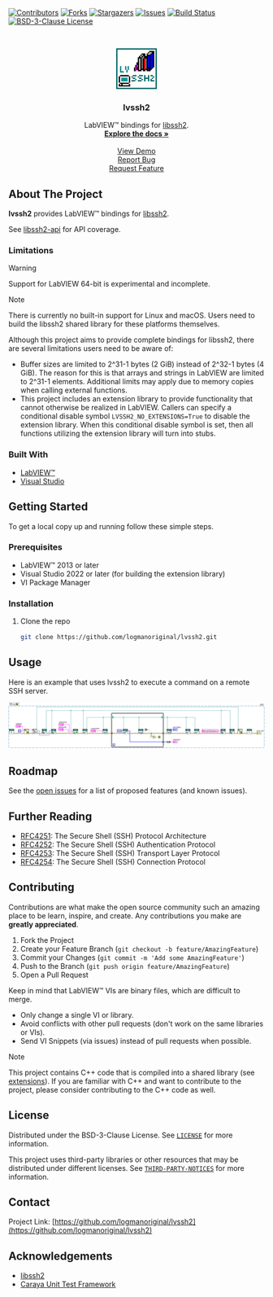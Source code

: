 <!-- Based on https://github.com/othneildrew/Best-README-Template -->
<!-- PROJECT SHIELDS -->
<!--
*** I'm using markdown "reference style" links for readability.
*** Reference links are enclosed in brackets [ ] instead of parentheses ( ).
*** See the bottom of this document for the declaration of the reference variables
*** for contributors-url, forks-url, etc. This is an optional, concise syntax you may use.
*** https://www.markdownguide.org/basic-syntax/#reference-style-links
-->
[![Contributors][contributors-shield]][contributors-url]
[![Forks][forks-shield]][forks-url]
[![Stargazers][stars-shield]][stars-url]
[![Issues][issues-shield]][issues-url]
[![Build Status][azure-build-status-shield]][azure-build-status-url]
[![BSD-3-Clause License][license-shield]][license-url]

<!-- PROJECT LOGO -->
<br>
<p align="center">
  <a href="https://github.com/logmanoriginal/lvssh2">
    <img src="images/logo.png" alt="Logo" width="80" height="80">
  </a>

  <h3 align="center">lvssh2</h3>

  <p align="center">
    LabVIEW&trade; bindings for <a href="https://github.com/libssh2/libssh2">libssh2</a>.
    <br>
    <a href="https://github.com/logmanoriginal/lvssh2"><strong>Explore the docs »</strong></a>
    <br>
    <br>
    <a href="https://github.com/logmanoriginal/lvssh2">View Demo</a>
    <br>
    <a href="https://github.com/logmanoriginal/lvssh2/issues">Report Bug</a>
    <br>
    <a href="https://github.com/logmanoriginal/lvssh2/issues">Request Feature</a>
  </p>
</p>

## About The Project

**lvssh2** provides LabVIEW&trade; bindings for [libssh2](https://github.com/libssh2/libssh2).

See [libssh2-api](docs/libssh2-api.md) for API coverage.

### Limitations

> [!WARNING]
> Support for LabVIEW 64-bit is experimental and incomplete.

> [!NOTE]
> There is currently no built-in support for Linux and macOS.
> Users need to build the libssh2 shared library for these platforms themselves.

Although this project aims to provide complete bindings for libssh2, there are several limitations users need to be aware of:

- Buffer sizes are limited to 2^31-1 bytes (2 GiB) instead of 2^32-1 bytes (4 GiB). The reason for this is that arrays and strings in LabVIEW are limited to 2^31-1 elements. Additional limits may apply due to memory copies when calling external functions.
- This project includes an extension library to provide functionality that cannot otherwise be realized in LabVIEW. Callers can specify a conditional disable symbol `LVSSH2_NO_EXTENSIONS=True` to disable the extension library. When this conditional disable symbol is set, then all functions utilizing the extension library will turn into stubs.

### Built With

* [LabVIEW&trade;](https://www.ni.com/labview)
* [Visual Studio](https://visualstudio.microsoft.com)

## Getting Started

To get a local copy up and running follow these simple steps.

### Prerequisites

* LabVIEW&trade; 2013 or later
* Visual Studio 2022 or later (for building the extension library)
* VI Package Manager

### Installation

1. Clone the repo
   ```sh
   git clone https://github.com/logmanoriginal/lvssh2.git
   ```

## Usage

Here is an example that uses lvssh2 to execute a command on a remote SSH server.

![Example](images/example.png)

## Roadmap

See the [open issues](https://github.com/logmanoriginal/labview-composition/issues) for a list of proposed features (and known issues).

## Further Reading

- [RFC4251](https://www.rfc-editor.org/rfc/rfc4251): The Secure Shell (SSH) Protocol Architecture
- [RFC4252](https://www.rfc-editor.org/rfc/rfc4252): The Secure Shell (SSH) Authentication Protocol
- [RFC4253](https://www.rfc-editor.org/rfc/rfc4253): The Secure Shell (SSH) Transport Layer Protocol
- [RFC4254](https://www.rfc-editor.org/rfc/rfc4254): The Secure Shell (SSH) Connection Protocol

## Contributing

Contributions are what make the open source community such an amazing place to be learn, inspire, and create. Any contributions you make are **greatly appreciated**.

1. Fork the Project
2. Create your Feature Branch (`git checkout -b feature/AmazingFeature`)
3. Commit your Changes (`git commit -m 'Add some AmazingFeature'`)
4. Push to the Branch (`git push origin feature/AmazingFeature`)
5. Open a Pull Request

Keep in mind that LabVIEW&trade; VIs are binary files, which are difficult to merge.
- Only change a single VI or library.
- Avoid conflicts with other pull requests (don't work on the same libraries or VIs).
- Send VI Snippets (via issues) instead of pull requests when possible.

> [!NOTE]
> This project contains C++ code that is compiled into a shared library (see [extensions](/extensions/)). If you are familiar with C++ and want to contribute to the project, please consider contributing to the C++ code as well.

## License

Distributed under the BSD-3-Clause License. See [`LICENSE`](LICENSE.txt) for more information.

This project uses third-party libraries or other resources that may be distributed under different licenses. See [`THIRD-PARTY-NOTICES`](THIRD-PARTY-NOTICES.txt) for more information.

## Contact

Project Link: [https://github.com/logmanoriginal/lvssh2](https://github.com/logmanoriginal/lvssh2)

## Acknowledgements

* [libssh2](https://github.com/libssh2/libssh2)
* [Caraya Unit Test Framework](https://github.com/JKISoftware/Caraya)

<!-- MARKDOWN LINKS & IMAGES -->
<!-- https://www.markdownguide.org/basic-syntax/#reference-style-links -->
[contributors-shield]: https://img.shields.io/github/contributors/logmanoriginal/lvssh2.svg?style=for-the-badge
[contributors-url]: https://github.com/logmanoriginal/lvssh2/graphs/contributors
[forks-shield]: https://img.shields.io/github/forks/logmanoriginal/lvssh2.svg?style=for-the-badge
[forks-url]: https://github.com/logmanoriginal/lvssh2/network/members
[stars-shield]: https://img.shields.io/github/stars/logmanoriginal/lvssh2.svg?style=for-the-badge
[stars-url]: https://github.com/logmanoriginal/lvssh2/stargazers
[issues-shield]: https://img.shields.io/github/issues/logmanoriginal/lvssh2.svg?style=for-the-badge
[issues-url]: https://github.com/logmanoriginal/lvssh2/issues
[license-shield]: https://img.shields.io/github/license/logmanoriginal/lvssh2.svg?style=for-the-badge
[license-url]: https://github.com/logmanoriginal/lvssh2/blob/master/LICENSE.txt
[azure-build-status-url]: https://dev.azure.com/neuperger/Public/_build/latest?definitionId=21&branchName=main
[azure-build-status-shield]: https://img.shields.io/azure-devops/build/neuperger/public/21/main?style=for-the-badge&logo=azure-pipelines&label=Azure%20Pipelines
